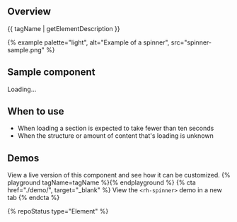 ## Overview
{{ tagName | getElementDescription }}

{% example palette="light",
           alt="Example of a spinner",
           src="spinner-sample.png" %}



## Sample component
<rh-spinner>Loading...</rh-spinner>



## When to use
  - When loading a section is expected to take fewer than ten seconds
  - When the structure or amount of content that's loading is unknown


## Demos
  View a live version of this component and see how it can be customized.
  {% playground tagName=tagName %}{% endplayground %}
  {% cta href="./demo/", target="_blank" %}
    View the `<rh-spinner>` demo in a new tab
  {% endcta %}


{% repoStatus type="Element" %}

